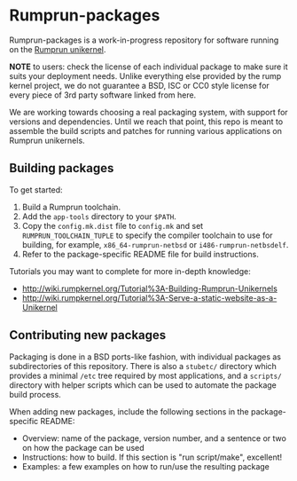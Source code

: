Rumprun-packages
================

Rumprun-packages is a work-in-progress repository for software running on the
[Rumprun unikernel](http://repo.rumpkernel.org/rumprun).

__NOTE__ to users: check the license of each individual package to make
sure it suits your deployment needs.  Unlike everything else provided
by the rump kernel project, we do not guarantee a BSD, ISC or CC0 style
license for every piece of 3rd party software linked from here.

We are working towards choosing a real packaging system, with support for
versions and dependencies.  Until we reach that point, this repo is meant to
assemble the build scripts and patches for running various applications on
Rumprun unikernels.

Building packages
-----------------

To get started:

1. Build a Rumprun toolchain.
2. Add the `app-tools` directory to your `$PATH`.
3. Copy the `config.mk.dist` file to `config.mk` and set
   `RUMPRUN_TOOLCHAIN_TUPLE` to specify the compiler toolchain to use for
   building, for example, `x86_64-rumprun-netbsd` or `i486-rumprun-netbsdelf`.
4. Refer to the package-specific README file for build instructions.

Tutorials you may want to complete for more in-depth knowledge:

* http://wiki.rumpkernel.org/Tutorial%3A-Building-Rumprun-Unikernels
* http://wiki.rumpkernel.org/Tutorial%3A-Serve-a-static-website-as-a-Unikernel

Contributing new packages
-------------------------

Packaging is done in a BSD ports-like fashion, with individual packages as
subdirectories of this repository. There is also a `stubetc/` directory which
provides a minimal `/etc` tree required by most applications, and a `scripts/`
directory with helper scripts which can be used to automate the package build
process.

When adding new packages, include the following sections in the
package-specific README:

* Overview: name of the package, version number, and a sentence or two on how the package can be used
* Instructions: how to build.  If this section is "run script/make", excellent!
* Examples: a few examples on how to run/use the resulting package
